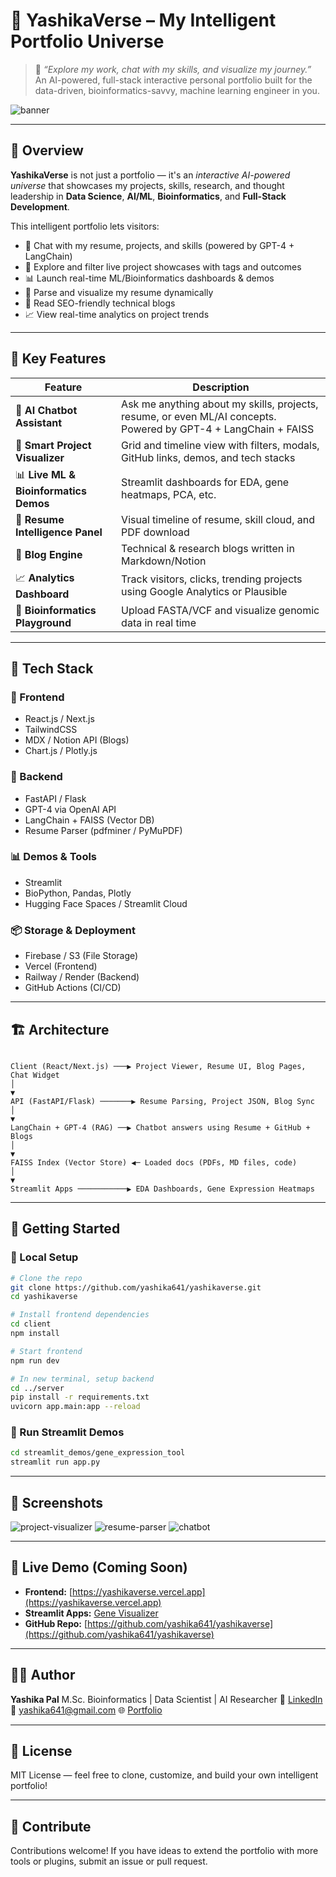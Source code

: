 # 🌌 YashikaVerse – My Intelligent Portfolio Universe

> 🚀 _“Explore my work, chat with my skills, and visualize my journey.”_  
> An AI-powered, full-stack interactive personal portfolio built for the data-driven, bioinformatics-savvy, machine learning engineer in you.

![banner](./assets/yashikaverse_banner.png) <!-- Optional banner image -->

---

## 📌 Overview

**YashikaVerse** is not just a portfolio — it's an *interactive AI-powered universe* that showcases my projects, skills, research, and thought leadership in **Data Science**, **AI/ML**, **Bioinformatics**, and **Full-Stack Development**.

This intelligent portfolio lets visitors:
- 🧠 Chat with my resume, projects, and skills (powered by GPT-4 + LangChain)
- 📂 Explore and filter live project showcases with tags and outcomes
- 📊 Launch real-time ML/Bioinformatics dashboards & demos
- 📄 Parse and visualize my resume dynamically
- 📝 Read SEO-friendly technical blogs
- 📈 View real-time analytics on project trends

---

## 🧠 Key Features

| Feature | Description |
|--------|-------------|
| 🤖 **AI Chatbot Assistant** | Ask me anything about my skills, projects, resume, or even ML/AI concepts. Powered by GPT-4 + LangChain + FAISS |
| 📂 **Smart Project Visualizer** | Grid and timeline view with filters, modals, GitHub links, demos, and tech stacks |
| 📊 **Live ML & Bioinformatics Demos** | Streamlit dashboards for EDA, gene heatmaps, PCA, etc. |
| 📄 **Resume Intelligence Panel** | Visual timeline of resume, skill cloud, and PDF download |
| 📝 **Blog Engine** | Technical & research blogs written in Markdown/Notion |
| 📈 **Analytics Dashboard** | Track visitors, clicks, trending projects using Google Analytics or Plausible |
| 🧬 **Bioinformatics Playground** | Upload FASTA/VCF and visualize genomic data in real time |

---

## 🧱 Tech Stack

### 🎨 Frontend
- React.js / Next.js
- TailwindCSS
- MDX / Notion API (Blogs)
- Chart.js / Plotly.js

### 🔧 Backend
- FastAPI / Flask
- GPT-4 via OpenAI API
- LangChain + FAISS (Vector DB)
- Resume Parser (pdfminer / PyMuPDF)

### 📊 Demos & Tools
- Streamlit
- BioPython, Pandas, Plotly
- Hugging Face Spaces / Streamlit Cloud

### 📦 Storage & Deployment
- Firebase / S3 (File Storage)
- Vercel (Frontend)
- Railway / Render (Backend)
- GitHub Actions (CI/CD)

---

## 🏗️ Architecture

```

Client (React/Next.js) ───▶ Project Viewer, Resume UI, Blog Pages, Chat Widget
│
▼
API (FastAPI/Flask) ───────▶ Resume Parsing, Project JSON, Blog Sync
│
▼
LangChain + GPT-4 (RAG) ──▶ Chatbot answers using Resume + GitHub + Blogs
│
▼
FAISS Index (Vector Store) ◀─ Loaded docs (PDFs, MD files, code)
│
▼
Streamlit Apps ───────────▶ EDA Dashboards, Gene Expression Heatmaps

````

---

## 🚀 Getting Started

### 🔧 Local Setup

```bash
# Clone the repo
git clone https://github.com/yashika641/yashikaverse.git
cd yashikaverse

# Install frontend dependencies
cd client
npm install

# Start frontend
npm run dev

# In new terminal, setup backend
cd ../server
pip install -r requirements.txt
uvicorn app.main:app --reload
````

### 🧪 Run Streamlit Demos

```bash
cd streamlit_demos/gene_expression_tool
streamlit run app.py
```

---

## 📸 Screenshots

<!-- Add real screenshots/gifs -->

![project-visualizer](./assets/screenshots/project_visualizer.gif)
![resume-parser](./assets/screenshots/resume_panel.png)
![chatbot](./assets/screenshots/chatbot_demo.gif)

---

## 🔗 Live Demo (Coming Soon)

* **Frontend:** [https://yashikaverse.vercel.app](https://yashikaverse.vercel.app)
* **Streamlit Apps:** [Gene Visualizer](https://your-streamlit-link)
* **GitHub Repo:** [https://github.com/yashika641/yashikaverse](https://github.com/yashika641/yashikaverse)

---

## 🙋‍♀️ Author

**Yashika Pal**
M.Sc. Bioinformatics | Data Scientist | AI Researcher
🔗 [LinkedIn](https://www.linkedin.com/in/yashikapal)
📧 [yashika641@gmail.com](mailto:yashika641@gmail.com)
🌐 [Portfolio](https://yashikaverse.vercel.app)

---

## 📃 License

MIT License — feel free to clone, customize, and build your own intelligent portfolio!

---

## 🌟 Contribute

Contributions welcome! If you have ideas to extend the portfolio with more tools or plugins, submit an issue or pull request.
